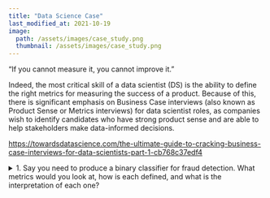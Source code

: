 ```yaml
---
title: "Data Science Case"
last_modified_at: 2021-10-19
image: 
  path: /assets/images/case_study.png
  thumbnail: /assets/images/case_study.png
---
```


“If you cannot measure it, you cannot improve it.”

Indeed, the most critical skill of a data scientist (DS) is the ability to define the right metrics for measuring the success of a product. Because of this, there is significant emphasis on Business Case interviews (also known as Product Sense or Metrics interviews) for data scientist roles, as companies wish to identify candidates who have strong product sense and are able to help stakeholders make data-informed decisions.

https://towardsdatascience.com/the-ultimate-guide-to-cracking-business-case-interviews-for-data-scientists-part-1-cb768c37edf4

<details>
  <summary>1. Say you need to produce a binary classifier for fraud detection. What metrics would you look at, how is each defined, and what is the interpretation of each one?
</summary>
  Answer
</details>

